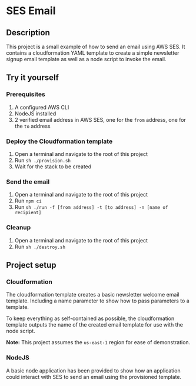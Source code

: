 # SES Email

## Description

This project is a small example of how to send an email using AWS SES. It contains a
cloudformation YAML template to create a simple newsletter signup email template as well
as a node script to invoke the email.

## Try it yourself

### Prerequisites

1. A configured AWS CLI
2. NodeJS installed
3. 2 verified email address in AWS SES, one for the `from` address, one for the `to` address

### Deploy the Cloudformation template

1. Open a terminal and navigate to the root of this project
2. Run `sh ./provision.sh`
3. Wait for the stack to be created

### Send the email

1. Open a terminal and navigate to the root of this project
2. Run `npm ci`
3. Run `sh ./run -f [from address] -t [to address] -n [name of recipient]`

### Cleanup

1. Open a terminal and navigate to the root of this project
2. Run `sh ./destroy.sh`

## Project setup

### Cloudformation

The cloudformation template creates a basic newsletter welcome email template. Including 
a name parameter to show how to pass parameters to a template.

To keep everything as self-contained as possible, the cloudformation template outputs 
the name of the created email template for use with the node script.

**Note:** This project assumes the `us-east-1` region for ease of demonstration.

### NodeJS

A basic node application has been provided to show how an application could interact with SES
to send an email using the provisioned template.
